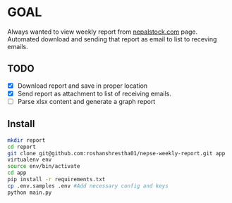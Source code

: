 # GOAL

Always wanted to view weekly report from [nepalstock.com](http://www.nepalstock.com/reports-by-category/1) page. Automated download and sending that report as email to list to receving emails.

## TODO 

- [x] Download report and save in proper location
- [x] Send report as attachment to list of receiving emails.
- [ ] Parse xlsx content and generate a graph report

## Install

```bash
mkdir report
cd report
git clone git@github.com:roshanshrestha01/nepse-weekly-report.git app
virtualenv env
source env/bin/activate
cd app
pip install -r requirements.txt
cp .env.samples .env #Add necessary config and keys 
python main.py
```
